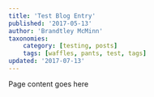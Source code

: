 ```yaml
---
title: 'Test Blog Entry'
published: '2017-05-13'
author: 'Brandtley McMinn'
taxonomies:
    category: [testing, posts]
    tags: [waffles, pants, test, tags]
updated: '2017-07-13'
---
```

Page content goes here